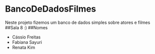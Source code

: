 # BancoDeDadosFilmes
Neste projeto fizemos um banco de dados simples sobre atores e filmes 
##Sala 8 :)
##Nomes
- Cássio Freitas
- Fabiana Sayuri
- Renata Kim
